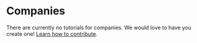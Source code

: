 # Companies

There are currently no tutorials for companies. We would love to have you create one! [Learn how to contribute](/contributing.md).

